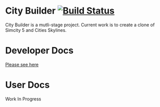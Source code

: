# City Builder [![Build Status](https://travis-ci.org/UltimatePea/CityBuilder.svg?branch=develop)](https://travis-ci.org/UltimatePea/CityBuilder)

City Builder is a mutli-stage project. Current work is to create a clone of Simcity 5 and Cities Skylines.

# Developer Docs

[Please see here](developer_docs/home.md)

# User Docs

Work In Progress

